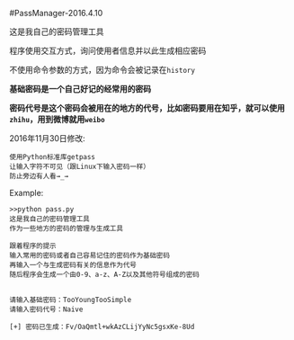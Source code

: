 #PassManager-2016.4.10

这是我自己的密码管理工具

程序使用交互方式，询问使用者信息并以此生成相应密码

不使用命令参数的方式，因为命令会被记录在`history`

__基础密码是一个自己好记的经常用的密码__

__密码代号是这个密码会被用在的地方的代号，比如密码要用在知乎，就可以使用`zhihu`，用到微博就用`weibo`__

2016年11月30日修改:

	使用Python标准库getpass
	让输入字符不可见（跟Linux下输入密码一样）
	防止旁边有人看→_→
	

Example:

	>>python pass.py
	这是我自己的密码管理工具
	作为一些地方的密码的管理与生成工具
	
	跟着程序的提示
	输入常用的密码或者自己容易记住的密码作为基础密码
	再输入一个与生成密码有关的信息作为代号
	随后程序会生成一个由0-9、a-z、A-Z以及其他符号组成的密码
	
	
	请输入基础密码：TooYoungTooSimple
	请输入密码代号：Naive
	
	[+] 密码已生成：Fv/OaQmtl+wkAzCLijYyNc5gsxKe-8Ud
